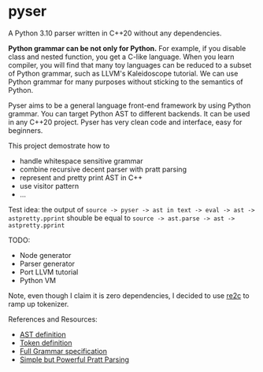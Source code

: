 # pyser
A Python 3.10 parser written in C++20 without any dependencies.

**Python grammar can be not only for Python.** For example, if you disable class and nested function, you get a C-like language. When you learn compiler, you will find that many toy languages can be reduced to a subset of Python grammar, such as LLVM's Kaleidoscope tutorial. We can use Python grammar for many purposes without sticking to the semantics of Python.

Pyser aims to be a general language front-end framework by using Python grammar. You can target Python AST to different backends. It can be used in any C++20 project. Pyser has very clean code and interface, easy for beginners.

This project demostrate how to
- handle whitespace sensitive grammar 
- combine recursive decent parser with pratt parsing
- represent and pretty print AST in C++
- use visitor pattern
- ...

Test idea: the output of `source -> pyser -> ast in text -> eval -> ast -> astpretty.pprint` shouble be equal to `source -> ast.parse -> ast -> astpretty.pprint`


TODO:
- Node generator
- Parser generator
- Port LLVM tutorial
- Python VM

Note, even though I claim it is zero dependencies, I decided to use [re2c](https://github.com/skvadrik/re2c) to ramp up tokenizer.

References and Resources:
- [AST definition](https://github.com/python/cpython/blob/main/Parser/Python.asdl)
- [Token definition](https://github.com/python/cpython/blob/main/Grammar/Tokens)
- [Full Grammar specification](https://docs.python.org/3.10/reference/grammar.html)
- [Simple but Powerful Pratt Parsing](https://matklad.github.io/2020/04/13/simple-but-powerful-pratt-parsing.html)
